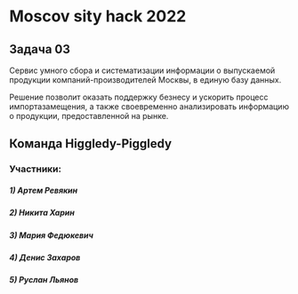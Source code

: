 # Moscov sity hack 2022

## Задача 03
Сервис  умного сбора и систематизации информации о выпускаемой продукции компаний-производителей Москвы, в единую базу данных.

Решение позволит оказать поддержку безнесу и ускорить процесс импортазамещения, а также своевременно анализировать информацию о продукции, предоставленной на рынке.

## Команда Higgledy-Piggledy

### Участники:
##### 1) Артем Ревякин
##### 2) Никита Харин
##### 3) Мария Федюкевич
##### 4) Денис Захаров
##### 5) Руслан Льянов
